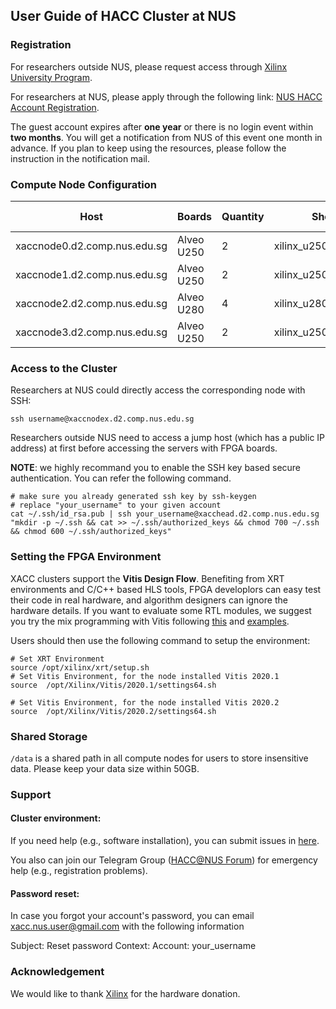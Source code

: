 

## User Guide of HACC Cluster at NUS

### Registration
For researchers outside NUS, please request access through [Xilinx University Program](https://www.xilinx.com/support/university/XUP-XACC.html).

For researchers at NUS, please apply through the following link: [NUS HACC Account Registration](https://forms.gle/fvfPgJypd1sSWzHm8).

The guest account expires after __one year__ or there is no login event within __two months__. You will get a notification from NUS of this event one month in advance. If you plan to keep using the resources, please follow the instruction in the notification mail.


### Compute Node Configuration

|Host    | Boards |  Quantity | Shell Version | XRT Version | Vitis Version |
|--------|--------|-------|----------|-------------|-------------------|
| xaccnode0.d2.comp.nus.edu.sg |  Alveo U250 | 2 | xilinx_u250_xdma_201830_2 | 2.7.766 | Vitis 2020.1 |
| xaccnode1.d2.comp.nus.edu.sg |  Alveo U250 | 2 | xilinx_u250_xdma_201830_2 | 2.7.766 | Vitis 2020.1 |
| xaccnode2.d2.comp.nus.edu.sg |  Alveo U280 | 4 | xilinx_u280_xdma_201920_1 | 2.5.309 | Vitis 2019.2 |
| xaccnode3.d2.comp.nus.edu.sg |  Alveo U250 | 2 | xilinx_u250_qdma_201920_1 | 2.5.309 | Vitis 2019.2 |

### Access to the Cluster
Researchers at NUS could directly access the corresponding node with SSH: 
```shell
ssh username@xaccnodex.d2.comp.nus.edu.sg
```
Researchers outside NUS need to access a jump host (which has a public IP address) at first before accessing the servers with FPGA boards. 

__NOTE__: we highly recommand you to enable the SSH key based secure authentication. You can refer the following command.

``` shell
# make sure you already generated ssh key by ssh-keygen
# replace "your_username" to your given account
cat ~/.ssh/id_rsa.pub | ssh your_username@xacchead.d2.comp.nus.edu.sg "mkdir -p ~/.ssh && cat >> ~/.ssh/authorized_keys && chmod 700 ~/.ssh  && chmod 600 ~/.ssh/authorized_keys" 

```


### Setting the FPGA Environment

XACC clusters support the __Vitis Design Flow__. Benefiting from XRT environments and C/C++ based HLS tools, FPGA developlors can easy test their code in real hardware, and algorithm designers can ignore the hardware details. If you want to evaluate some RTL modules, we suggest you try the  mix programming with Vitis following [this](https://www.xilinx.com/developer/articles/Integrating-optimized-RTL-Kernels-into-Accelerated-Applications-using-Vitis.html)
and [examples](https://github.com/Xilinx/Vitis_Accel_Examples/tree/master/rtl_kernels). 


Users should then use the following command to setup the environment:
```shell
# Set XRT Environment
source /opt/xilinx/xrt/setup.sh
# Set Vitis Environment, for the node installed Vitis 2020.1
source  /opt/Xilinx/Vitis/2020.1/settings64.sh

# Set Vitis Environment, for the node installed Vitis 2020.2
source  /opt/Xilinx/Vitis/2020.2/settings64.sh

```

### Shared Storage

```/data``` is a shared path in all compute nodes for users to store insensitive data. 
Please keep your data size within 50GB.

### Support

#### Cluster environment:
If you need help (e.g., software installation), you can submit issues in [here](https://github.com/XACCNUS/Cluster/issues/new).

You also can join our Telegram Group ([HACC@NUS Forum](https://t.me/joinchat/E3BBIyP9u16fTmmH)) for emergency help (e.g., registration problems).

#### Password reset:
In case you forgot your account's password, you can email xacc.nus.user@gmail.com with the following information 

Subject: Reset password
Context:  Account: your_username


### Acknowledgement
We would like to thank [Xilinx](https://www.xilinx.com/) for the hardware donation.
